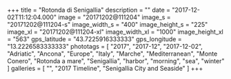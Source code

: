 +++
title = "Rotonda di Senigallia"
description = ""
date = "2017-12-02T11:12:04.000"
image = "20171202@111204"
image_s = "20171202@111204-s"
image_width_s = "400"
image_height_s = "225"
image_xl = "20171202@111204-xl"
image_width_xl = "1000"
image_height_xl = "563"
gps_latitude = "43.7225916333333"
gps_longitude = "13.2226583333333"
phototags = [ "2017", "2017-12", "2017-12-02", "Adriatic", "Ancona", "Europe", "Italy", "Marche", "Mediterranean", "Monte Conero", "Rotonda a mare", "Senigallia", "harbor", "morning", "sea", "winter" ]
galleries = [ "", "2017 Timeline", "Senigallia City and Seaside" ]
+++

